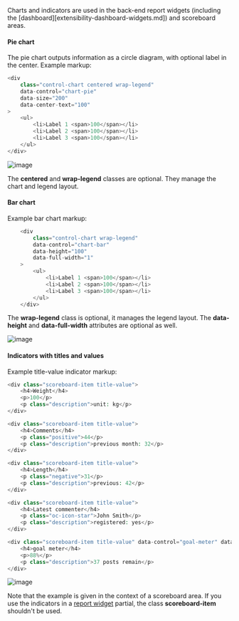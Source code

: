 Charts and indicators are used in the back-end report widgets (including the [dashboard][extensibility-dashboard-widgets.md]) and scoreboard areas. 

#### Pie chart

The pie chart outputs information as a circle diagram, with optional label in the center. Example markup:

```php
<div 
    class="control-chart centered wrap-legend" 
    data-control="chart-pie" 
    data-size="200"
    data-center-text="100"
>
    <ul>
        <li>Label 1 <span>100</span></li>
        <li>Label 2 <span>100</span></li>
        <li>Label 3 <span>100</span></li>
    </ul>
</div>
```

![image](traffic-sources.png)

The **centered** and **wrap-legend** classes are optional. They manage the chart and legend layout.

#### Bar chart

Example bar chart markup:

```php
    <div 
        class="control-chart wrap-legend" 
        data-control="chart-bar" 
        data-height="100"
        data-full-width="1"
    >
        <ul>
            <li>Label 1 <span>100</span></li>
            <li>Label 2 <span>100</span></li>
            <li>Label 3 <span>100</span></li>
        </ul>
    </div>
```

The **wrap-legend** class is optional, it manages the legend layout. The **data-height** and **data-full-width** attributes are optional as well.

![image](bar-chart.png)

#### Indicators with titles and values

Example title-value indicator markup:

```php
<div class="scoreboard-item title-value">
    <h4>Weight</h4>
    <p>100</p>
    <p class="description">unit: kg</p>
</div>

<div class="scoreboard-item title-value">
    <h4>Comments</h4>
    <p class="positive">44</p>
    <p class="description">previous month: 32</p>
</div>

<div class="scoreboard-item title-value">
    <h4>Length</h4>
    <p class="negative">31</p>
    <p class="description">previous: 42</p>
</div>

<div class="scoreboard-item title-value">
    <h4>Latest commenter</h4>
    <p class="oc-icon-star">John Smith</p>
    <p class="description">registered: yes</p>
</div>

<div class="scoreboard-item title-value" data-control="goal-meter" data-value="88">
    <h4>goal meter</h4>
    <p>88%</p>
    <p class="description">37 posts remain</p>
</div>
```

![image](name-title-indicators.png)

Note that the example is given in the context of a scoreboard area. If you use the indicators in a [report widget](extensibility-dashboard-widgets.md) partial, the class **scoreboard-item** shouldn't be used.

